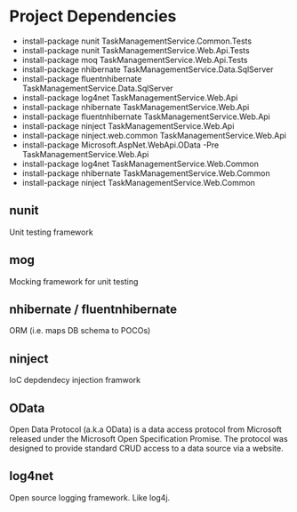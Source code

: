 Project Dependencies
====================

* install-package nunit TaskManagementService.Common.Tests
* install-package nunit TaskManagementService.Web.Api.Tests
* install-package moq TaskManagementService.Web.Api.Tests
* install-package nhibernate TaskManagementService.Data.SqlServer
* install-package fluentnhibernate TaskManagementService.Data.SqlServer
* install-package log4net TaskManagementService.Web.Api
* install-package nhibernate TaskManagementService.Web.Api
* install-package fluentnhibernate TaskManagementService.Web.Api
* install-package ninject TaskManagementService.Web.Api
* install-package ninject.web.common TaskManagementService.Web.Api
* install-package Microsoft.AspNet.WebApi.OData -Pre TaskManagementService.Web.Api
* install-package log4net TaskManagementService.Web.Common
* install-package nhibernate TaskManagementService.Web.Common
* install-package ninject TaskManagementService.Web.Common

nunit
------
Unit testing framework

mog
---
Mocking framework for unit testing

nhibernate / fluentnhibernate
-----------------------------
ORM (i.e. maps DB schema to POCOs)

ninject
-------
IoC depdendecy injection framwork

OData
-----
Open Data Protocol (a.k.a OData) is a data access protocol from Microsoft released under the Microsoft Open Specification Promise.
The protocol was designed to provide standard CRUD access to a data source via a website.

log4net
-------
Open source logging framework.  Like log4j.